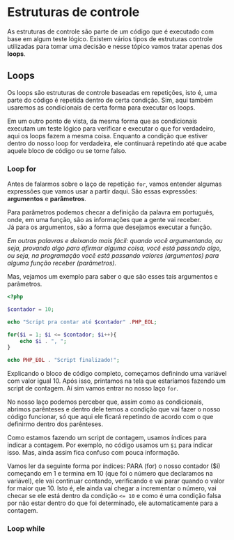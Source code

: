 # **Estruturas de controle**
As estruturas de controle são parte de um código que é executado com base em algum teste lógico. Existem vários tipos de estruturas controle utilizadas para tomar uma decisão e nesse tópico vamos tratar apenas dos **loops**.

## **Loops**
Os loops são estruturas de controle baseadas em repetições, isto é, uma parte do código é repetida dentro de certa condição. Sim, aqui também usaremos as condicionais de certa forma para executar os loops.  

Em um outro ponto de vista, da mesma forma que as condicionais executam um teste lógico para verificar e executar o que for verdadeiro, aqui os loops fazem a mesma coisa. Enquanto a condição que estiver dentro do nosso loop for verdadeira, ele continuará repetindo até que acabe aquele bloco de código ou se torne falso.  

### **Loop for**
Antes de falarmos sobre o laço de repetição ```for```, vamos entender algumas expressões que vamos usar a partir daqui. São essas expressões: **argumentos** e **parâmetros**.

Para parâmetros podemos checar a definição da palavra em português, onde, em uma função, são as informações que a gente vai receber.  
Já para os argumentos, são a forma que desejamos executar a função.

*Em outras palavras e deixando mais fácil: quando você argumentando, ou seja, provando algo para afirmar alguma coisa, você está passando algo, ou seja, na programação você está passando valores (argumentos) para alguma função receber (parâmetros).*

Mas, vejamos um exemplo para saber o que são esses tais argumentos e parâmetros.

```php
<?php

$contador = 10;

echo "Script pra contar até $contador" .PHP_EOL;

for($i = 1; $i <= $contador; $i++){
    echo $i . ", ";
}

echo PHP_EOL . "Script finalizado!";
```

Explicando o bloco de código completo, começamos definindo uma variável com valor igual 10. Após isso, printamos na tela que estaríamos fazendo um script de contagem. Aí sim vamos entrar no nosso laço ```for```.  

No nosso laço podemos perceber que, assim como as condicionais, abrimos parênteses e dentro dele temos a condição que vai fazer o nosso código funcionar, só que aqui ele ficará repetindo de acordo com o que definirmo dentro dos parênteses.  

Como estamos fazendo um script de contagem, usamos índices para indicar a contagem. Por exemplo, no código usamos um ```$i``` para indicar isso. Mas, ainda assim fica confuso com pouca informação.  

Vamos ler da seguinte forma por índices: PARA (for) o nosso contador ($i) começando em 1 e termina em 10 (que foi o número que declaramos na variável), ele vai continuar contando, verificando e vai parar quando o valor for maior que 10. Isto é, ele ainda vai chegar a incrementar o número, vai checar se ele está dentro da condição ```<= 10``` e como é uma condição falsa por não estar dentro do que foi determinado, ele automaticamente para a contagem.  

### **Loop while**
